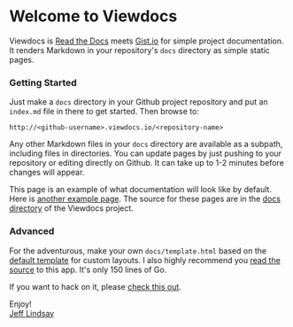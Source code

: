 # Welcome to Viewdocs

Viewdocs is [Read the Docs](https://readthedocs.org/) meets [Gist.io](http://gist.io/) for simple project documentation. It renders Markdown in your repository's `docs` directory as simple static pages.

### Getting Started

Just make a `docs` directory in your Github project repository and put an `index.md` file in there to get started. Then browse to:

	http://<github-username>.viewdocs.io/<repository-name>

Any other Markdown files in your `docs` directory are available as a subpath, including files in directories. You can update pages by just pushing to your repository or editing directly on Github. It can take up to 1-2 minutes before changes will appear.

This page is an example of what documentation will look like by default. Here is [another example page](/viewdocs/example). The source for these pages are in the [docs directory](https://github.com/progrium/viewdocs/tree/master/docs) of the Viewdocs project.

### Advanced

For the adventurous, make your own `docs/template.html` based on the [default template](https://github.com/progrium/viewdocs/blob/master/docs/template.html) for custom layouts. I also highly recommend you [read the source](https://github.com/progrium/viewdocs/blob/master/viewdocs.go) to this app. It's only 150 lines of Go.

If you want to hack on it, please [check this out](/viewdocs/development).

Enjoy!<br />
[Jeff Lindsay](http://twitter.com/progrium)